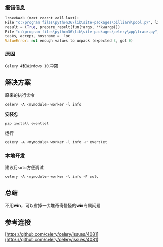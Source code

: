 
### 报错信息
```python
Traceback (most recent call last):
File "c:\program files\python36\lib\site-packages\billiard\pool.py", line 359, in workloop
result = (True, prepare_result(fun(*args, **kwargs)))
File "c:\program files\python36\lib\site-packages\celery\app\trace.py", line 518, in _fast_trace_task
tasks, accept, hostname = _loc
ValueError: not enough values to unpack (expected 3, got 0)
```

### 原因

`Celery 4`和`Windows 10` 冲突

## 解决方案

原来的执行命令
```python
celery -A <mymodule> worker -l info
```


**安装包**

```python
pip install eventlet
```
运行
```python
celery -A <mymodule> worker -l info -P eventlet
```

### 本地开发

建议用`solo`方便调试

```python
celery -A <mymodule> worker -l info -P solo
```

## 总结

不用**win**，可以省掉一大堆奇奇怪怪的**win**专属问题

## 参考连接

[https://github.com/celery/celery/issues/4081](https://github.com/celery/celery/issues/4081)
